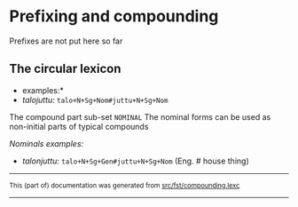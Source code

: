 

# Prefixing and compounding

Prefixes are not put here so far

## The circular lexicon

* examples:*
* *talojuttu:* `talo+N+Sg+Nom#juttu+N+Sg+Nom`

The compound part sub-set `NOMINAL`
The nominal forms can be used as non-initial parts of typical compounds

*Nominals examples:*
* *talonjuttu:* `talo+N+Sg+Gen#juttu+N+Sg+Nom` (Eng. # house thing)

* * *

<small>This (part of) documentation was generated from [src/fst/compounding.lexc](https://github.com/giellalt/lang-fin/blob/main/src/fst/compounding.lexc)</small>

---

